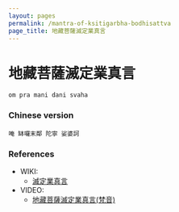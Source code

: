 ```yaml
---
layout: pages
permalink: /mantra-of-ksitigarbha-bodhisattva
page_title: 地藏菩薩滅定業真言
---
```


# 地藏菩薩滅定業真言

```
om pra mani dani svaha
```

### Chinese version

```
唵 缽囉末鄰 陀寧 娑婆訶
```

### References

- WIKI:
  - [滅定業真言](https://zh.wikisource.org/zh-hant/滅定業真言)
- VIDEO:
  - [地藏菩薩滅定業真言(梵音)](https://youtu.be/Qez-wXpTSLo)
